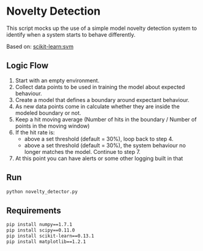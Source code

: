# Novelty Detection

This script mocks up the use of a simple model novelty detection system to identify when a system starts to behave differently.

Based on: [scikit-learn:svm](http://scikit-learn.org/stable/auto_examples/svm/plot_oneclass.html#example-svm-plot-oneclass-py)

## Logic Flow

1. Start with an empty environment.
2. Collect data points to be used in training the model about expected behaviour.
3. Create a model that defines a boundary around expectant behaviour.
4. As new data points come in calculate whether they are inside the modeled boundary or not.
5. Keep a hit moving average (Number of hits in the boundary / Number of points in the moving window)
6. If the hit rate is:
    * above a set threshold (default = 30%), loop back to step 4.
    * above a set threshold (default = 30%), the system behaviour no longer matches the model. Continue to step 7.
7. At this point you can have alerts or some other logging built in that

## Run

```python
python novelty_detector.py
```

## Requirements

```bash
pip install numpy==1.7.1
pip install scipy==0.11.0
pip install scikit-learn==0.13.1
pip install matplotlib==1.2.1
```